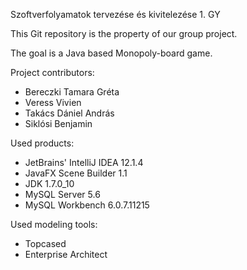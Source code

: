 Szoftverfolyamatok tervezése és kivitelezése 1. GY

This Git repository is the property of our group project.

The goal is a Java based Monopoly-board game.

Project contributors:
  - Bereczki Tamara Gréta
  - Veress Vivien
  - Takács Dániel András
  - Siklósi Benjamin
  
Used products:
  - JetBrains' IntelliJ IDEA 12.1.4
  - JavaFX Scene Builder 1.1
  - JDK 1.7.0_10
  - MySQL Server 5.6
  - MySQL Workbench 6.0.7.11215
  
Used modeling tools:
  - Topcased
  - Enterprise Architect

